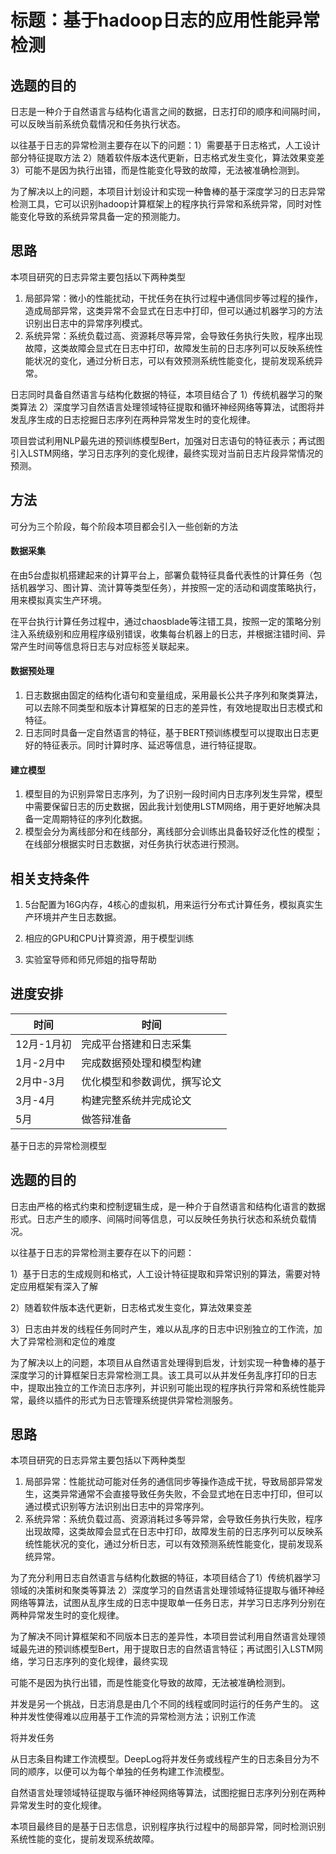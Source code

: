 # 标题：基于hadoop日志的应用性能异常检测

## 选题的目的

日志是一种介于自然语言与结构化语言之间的数据，日志打印的顺序和间隔时间，可以反映当前系统负载情况和任务执行状态。

以往基于日志的异常检测主要存在以下的问题：1）需要基于日志格式，人工设计部分特征提取方法  2）随着软件版本迭代更新，日志格式发生变化，算法效果变差 3）可能不是因为执行出错，而是性能变化导致的故障，无法被准确检测到。

为了解决以上的问题，本项目计划设计和实现一种鲁棒的基于深度学习的日志异常检测工具，它可以识别hadoop计算框架上的程序执行异常和系统异常，同时对性能变化导致的系统异常具备一定的预测能力。



## 思路

本项目研究的日志异常主要包括以下两种类型

1. 局部异常：微小的性能扰动，干扰任务在执行过程中通信同步等过程的操作，造成局部异常，这类异常不会显式在日志中打印，但可以通过机器学习的方法识别出日志中的异常序列模式。
2. 系统异常：系统负载过高、资源耗尽等异常，会导致任务执行失败，程序出现故障，这类故障会显式在日志中打印，故障发生前的日志序列可以反映系统性能状况的变化，通过分析日志，可以有效预测系统性能变化，提前发现系统异常。

日志同时具备自然语言与结构化数据的特征，本项目结合了 1）传统机器学习的聚类算法 2）深度学习自然语言处理领域特征提取和循环神经网络等算法，试图将并发乱序生成的日志挖掘日志序列在两种异常发生时的变化规律。

项目尝试利用NLP最先进的预训练模型Bert，加强对⽇志语句的特征表示；再试图引入LSTM⽹络，学习⽇志序列的变化规律，最终实现对当前日志片段异常情况的预测。



## 方法

可分为三个阶段，每个阶段本项目都会引入一些创新的方法

#### 数据采集

在由5台虚拟机搭建起来的计算平台上，部署负载特征具备代表性的计算任务（包括机器学习、图计算、流计算等类型任务），并按照一定的活动和调度策略执行，用来模拟真实生产环境。

在平台执行计算任务过程中，通过chaosblade等注错工具，按照一定的策略分别注入系统级别和应用程序级别错误，收集每台机器上的日志，并根据注错时间、异常产生时间等信息将日志与对应标签关联起来。



#### 数据预处理

1. 日志数据由固定的结构化语句和变量组成，采用最长公共子序列和聚类算法，可以去除不同类型和版本计算框架的日志的差异性，有效地提取出日志模式和特征。
2. 日志同时具备一定自然语言的特征，基于BERT预训练模型可以提取出日志更好的特征表示。同时计算时序、延迟等信息，进行特征提取。



#### 建立模型

1. 模型目的为识别异常日志序列，为了识别一段时间内日志序列发生异常，模型中需要保留日志的历史数据，因此我计划使用LSTM网络，用于更好地解决具备一定周期特征的序列化数据。
2. 模型会分为离线部分和在线部分，离线部分会训练出具备较好泛化性的模型；在线部分根据实时日志数据，对任务执行状态进行预测。



## 相关支持条件

1. 5台配置为16G内存，4核心的虚拟机，用来运行分布式计算任务，模拟真实生产环境并产生日志数据。

2. 相应的GPU和CPU计算资源，用于模型训练
3. 实验室导师和师兄师姐的指导帮助



## 进度安排

| 时间       | 时间                         |
| ---------- | ---------------------------- |
| 12月-1月初 | 完成平台搭建和日志采集       |
| 1月-2月中  | 完成数据预处理和模型构建     |
| 2月中-3月  | 优化模型和参数调优，撰写论文 |
| 3月-4月    | 构建完整系统并完成论文       |
| 5月        | 做答辩准备                   |



基于日志的异常检测模型

## 选题的目的

日志由严格的格式约束和控制逻辑生成，是一种介于自然语言和结构化语言的数据形式。日志产生的顺序、间隔时间等信息，可以反映任务执行状态和系统负载情况。

以往基于日志的异常检测主要存在以下的问题：

1）基于日志的生成规则和格式，人工设计特征提取和异常识别的算法，需要对特定应用框架有深入了解

2）随着软件版本迭代更新，日志格式发生变化，算法效果变差 

3）日志由并发的线程任务同时产生，难以从乱序的日志中识别独立的工作流，加大了异常检测和定位的难度

为了解决以上的问题，本项目从自然语言处理得到启发，计划实现一种鲁棒的基于深度学习的计算框架日志异常检测工具。该工具可以从并发任务乱序打印的日志中，提取出独立的工作流日志序列，并识别可能出现的程序执行异常和系统性能异常，最终以插件的形式为日志管理系统提供异常检测服务。



## 思路

本项目研究的日志异常主要包括以下两种类型

1. 局部异常：性能扰动可能对任务的通信同步等操作造成干扰，导致局部异常发生，这类异常通常不会直接导致任务失败，不会显式地在日志中打印，但可以通过模式识别等方法识别出日志中的异常序列。
2. 系统异常：系统负载过高、资源消耗过多等异常，会导致任务执行失败，程序出现故障，这类故障会显式在日志中打印，故障发生前的日志序列可以反映系统性能状况的变化，通过分析日志，可以有效预测系统性能变化，提前发现系统异常。

为了充分利用日志自然语言与结构化数据的特征，本项目结合了1）传统机器学习领域的决策树和聚类等算法 2）深度学习的自然语言处理领域特征提取与循环神经网络等算法，试图从乱序生成的日志中提取单一任务日志，并学习日志序列分别在两种异常发生时的变化规律。

为了解决不同计算框架和不同版本日志的差异性，本项目尝试利用自然语言处理领域最先进的预训练模型Bert，用于提取日志的自然语言特征；再试图引入LSTM网络，学习日志序列的变化规律，最终实现



可能不是因为执行出错，而是性能变化导致的故障，无法被准确检测到。

并发是另一个挑战，日志消息是由几个不同的线程或同时运行的任务产生的。 这种并发性使得难以应用基于工作流的异常检测方法；识别工作流

将并发任务

从日志条目构建工作流模型。DeepLog将并发任务或线程产生的日志条目分为不同的顺序，以便可以为每个单独的任务构建工作流模型。



自然语言处理领域特征提取与循环神经网络等算法，试图挖掘日志序列分别在两种异常发生时的变化规律。

本项目最终目的是基于日志信息，识别程序执行过程中的局部异常，同时检测识别系统性能的变化，提前发现系统故障。